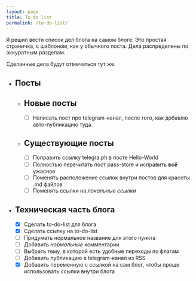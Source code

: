 ```yaml
---
layout: page
title: To do list
permalink: /to-do-list/
---
```


Я решил вести список дел блога на самом блоге.
Это простая страничка, с шаблоном, как у обычного поста.
Дела распределены по аккуратным разделам.

Сделанные дела будут отмечаться тут же.

  * Посты
    ---
    * Новые посты
      ---
      * [ ] Написать пост про telegram-канал, после того, как добавлю авто-публикацию туда.
    * Существующие посты
      ---
      * [ ] Поправить ссылку telegra.ph в посте Hello-World
      * [ ] Полностью перечитать пост pass-store и исправить **всё** ужасное
      * [ ] Поменять расположение ссылок внутри постов для красоты .md файлов
      * [ ] Поменять ссылки на *локальные ссылки*
  * Техническая часть блога
    ---
    * [X] Сделать to-do-list для блога
    * [X] Сделать ссылку на to-do-list
    * [ ] Придумать нормальное название для этого пункта
    * [ ] Добавить *нормальные* комментарии
    * [ ] Выбрать тему, в которой есть удобные переходы по флагам
    * [ ] Добавить публикацию в telegram-канал из RSS
    * [X] Добавить переменную с ссылкой на сам блог, чтобы проще использовать ссылки внутри блога 
